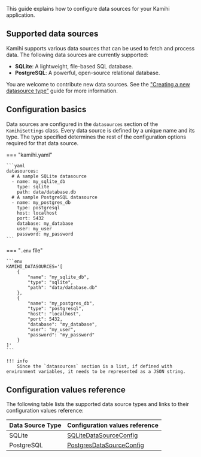 This guide explains how to configure data sources for your Kamihi application. 

## Supported data sources

Kamihi supports various data sources that can be used to fetch and process data. The following data sources are currently supported:

- **SQLite**: A lightweight, file-based SQL database.
- **PostgreSQL**: A powerful, open-source relational database.

You are welcome to contribute new data sources. See the ["Creating a new datasource type"](../../dev/guides/create-datasource.md) guide for more information.

## Configuration basics

Data sources are configured in the `datasources` section of the `KamihiSettings` class. Every data source is defined by a unique name and its type. The type specified determines the rest of the configuration options required for that data source.

=== "kamihi.yaml"

    ```yaml
    datasources:
      # A sample SQLite datasource
      - name: my_sqlite_db
        type: sqlite
        path: data/database.db
      # A sample PostgreSQL datasource
      - name: my_postgres_db
        type: postgresql
        host: localhost
        port: 5432
        database: my_database
        user: my_user
        password: my_password
    ```

=== "`.env` file"

    ```env
    KAMIHI_DATASOURCES='[
        {
            "name": "my_sqlite_db",
            "type": "sqlite",
            "path": "data/database.db"
        },
        {
            "name": "my_postgres_db",
            "type": "postgresql",
            "host": "localhost",
            "port": 5432,
            "database": "my_database",
            "user": "my_user",
            "password": "my_password"
        }
    ]'
    ```

    !!! info
        Since the `datasources` section is a list, if defined with environment variables, it needs to be represented as a JSON string.

## Configuration values reference

The following table lists the supported data source types and links to their configuration values reference:

| Data Source Type | Configuration values reference                                                                                                  |
|------------------|---------------------------------------------------------------------------------------------------------------------------------|
| SQLite           | [SQLiteDataSourceConfig](/kamihi/reference/kamihi/datasources/sqlite/#kamihi.datasources.sqlite.SQLiteDataSourceConfig)         |
| PostgreSQL       | [PostgresDataSourceConfig](/kamihi/reference/kamihi/datasources/postgres/#kamihi.datasources.postgres.PostgresDataSourceConfig) |
